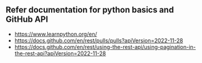 ## Refer documentation for python basics and GitHub API

- https://www.learnpython.org/en/
- https://docs.github.com/en/rest/pulls/pulls?apiVersion=2022-11-28
- https://docs.github.com/en/rest/using-the-rest-api/using-pagination-in-the-rest-api?apiVersion=2022-11-28

